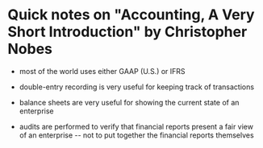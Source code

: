 # Quick notes on "Accounting, A Very Short Introduction" by Christopher Nobes

 - most of the world uses either GAAP (U.S.) or IFRS
 
 - double-entry recording is very useful for keeping track of transactions
 
 - balance sheets are very useful for showing the current state of an enterprise
 
 - audits are performed to verify that financial reports present a fair view of an enterprise -- not to put together the financial reports themselves
